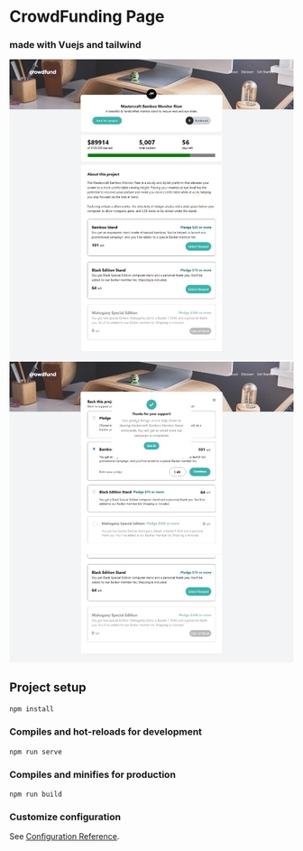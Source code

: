 # CrowdFunding Page
### made with Vuejs and tailwind

![CrowdFundPage](crowdfundpage.png)
![Donation Confirmation](donationconfirmation.png)
## Project setup
```
npm install
```

### Compiles and hot-reloads for development
```
npm run serve
```

### Compiles and minifies for production
```
npm run build
```

### Customize configuration
See [Configuration Reference](https://cli.vuejs.org/config/).
